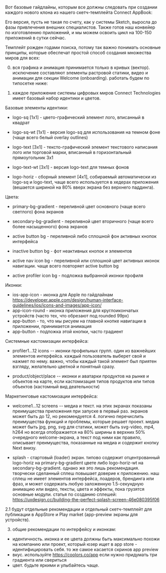 Вот базовые гайдлайны, которым все должны следовать при создании каждого нового клона из нашего скетч-темплейта Connect AppBook: 



Его версия, пусть не такая по счету, как у системы Sketch, выросла до фазы привлечения внешних специалистов. Также готов наш конвейер по изготовлению приложений, и мы можем освоить цикл на 100-150 приложений в сутки сейчас.

Темплейт рожден годами поиска, потому так важно понимать основные принципы, которые обеспечат простой способ создания множества миров для всех:

0. вся графика и анимация принимается только в кривых (вектор). исключение составляют элементы растровой статики, видео и анимации для секции Welcome (onboarding). работать будем по типосетке ниже: 

1. каждое приложение системы цифровых миров Connect Technologies имеет базовый набор идентики и цветов. 
 
Базовые элементы идентики:

- logo-sq [1x1] - цвето-графический элемент лого, вписанный в квадрат
- logo-sq-wt [1x1] - версия logo-sq для использования на темном фоне (чаще всего белый overlay outlines)

- logo-text [3x1] - тексто-графический элемент текстового написания лого или торговой марки, вписанный в горизонтальный прямоугольник 3х1
- logo-text-wt [3x1] - версия logo-text для темных фонов 

- logo-horiz - сборный элемент [4x1], собираемый автоматически из logo-sq и logo-text, чаще всего используется в хедерах приложения (вешается шириной на 80% вверх экрана без верхнего паддинга).

Цвета:

- primary-bg-gradient - переливной цвет основного (чаще всего светлого) фона экранов
- secondary-bg-gradient - переливной цвет вторичного (чаще всего более насыщенного) фона экранов

- active button bg - переливной либо сплошной фон активных кнопок интерфейса 
- inactive button bg - фот неактивных кнопок и элементов 

- active nav icon bg - переливной или сплошной цвет активных иконок навигации. чаще всего повторяет active button bg

- active profiler icon bg - подложка выбранной иконки профиля

Иконки: 

- ios-app-icon - иконка для Apple по гайдлайнам https://developer.apple.com/design/human-interface-guidelines/ios/icons-and-images/app-icon/
- app-icon-round - иконка приложения для круглоикончатых устройств (часто тех, что обрезают под rounded 99px)
- app-button - то, что мы рисуем на главной кнопке навигации в приложении, принимается анимация
- app-button - подложка этой кнопки, часто градиент

Системные кастомизации интерфейса:

- profiler1...12 icons -- иконки профильных групп. один из важнейших элементов интерфейса. 
каждый пользователь выберет свой и нажмет по нему. 
важно, чтобы каждый такой элемент был приятен взгляду, желательно цветной и понятный сразу.

- product/object/place -- иконки и аватарки продуктов на рынке и объектов на карте, если кастомизация типов продуктов или типов объектов (кастомный вид деательности)

Маркетинговые кастомизации интерфейса: 

- welcome1...12 screens -- медиа и текст. на этих экранах показаны преимущества приложения при запуске в первый раз. экранов может быть до 12, но рекомендуется 4. логично перечислить преимущества функций и проблемы, которые решает проект. 
медиа может быть jpg, png, svg для статики, может быть svg-video, mp4, h264 но всегда отображается на 80% ширины в верхних 50% очередного welcome-экрана, а текст под ними как правило, описывает преимущества, показанные на медиа и содержит кнопку Next внизу.

- splash - стартовый (loader) экран. типово содержит отцентрованный logo-horiz на primary-bg-gradient цвете либо logo-horiz-wt на secondary-bg-gradient. однако же это лишь рекомендация. творчески сделанный сплеш повышает доверие к приложению. наш сплеш не имеет элементов интерфейса, лоадеров, брендинга или фраз, и может содержать любую заложенную 1.5-секундную анимацию или видео, тексты, цвета и эффекты, пока грузятся основные модули.
статья по созданию сплешей: https://uxdesign.cc/building-the-perfect-splash-screen-46e080395f06

2.1 будут отдельные рекомендации и отдельный скетч-темплейт для публикации в AppStore и Play market (app-preview экраны для устройств).

3. общие рекомендации по интерфейсу и иконкам:
- идентичность. иконка и ее цвета должны быть максимально похожи на компанию или проект, который юзер ищет в app store - идентифицировать себя. то же самое касается скринов app preview
 - вкус. используйте https://coolors.co/app если нужно придумать три градиента или свериться
 - цвет. будьте яркими и улыбайтесь чаще.
